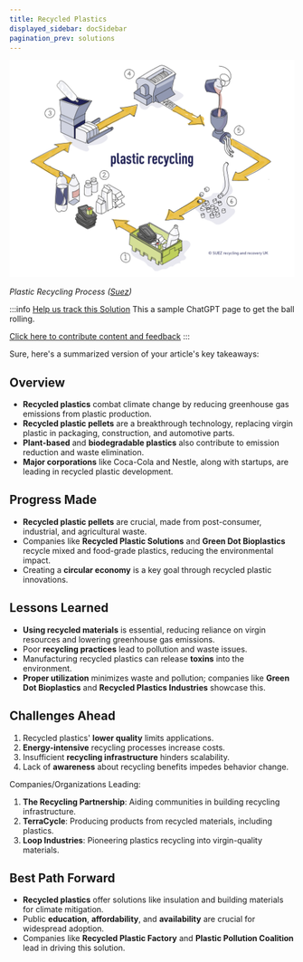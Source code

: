 ```yaml
---
title: Recycled Plastics
displayed_sidebar: docSidebar
pagination_prev: solutions
---
```

![The process of plastic recycling: collection, sorting, baling, shredding and cleaning, melting and extrusion, pelletizing.](/../static/img/recycled-plastics.png)

*Plastic Recycling Process ([Suez](https://www.suez.co.uk/en-gb/our-offering/communities-and-individuals/education-tools-and-resources/what-happens-to-waste/recycling/plastic))*

:::info [Help us track this Solution](contribute)
This a sample ChatGPT page to get the ball rolling.

[Click here to contribute content and feedback](contribute)
:::

Sure, here's a summarized version of your article's key takeaways:

## Overview

- **Recycled plastics** combat climate change by reducing greenhouse gas emissions from plastic production.
- **Recycled plastic pellets** are a breakthrough technology, replacing virgin plastic in packaging, construction, and automotive parts.
- **Plant-based** and **biodegradable plastics** also contribute to emission reduction and waste elimination.
- **Major corporations** like Coca-Cola and Nestle, along with startups, are leading in recycled plastic development.

## Progress Made

- **Recycled plastic pellets** are crucial, made from post-consumer, industrial, and agricultural waste.
- Companies like **Recycled Plastic Solutions** and **Green Dot Bioplastics** recycle mixed and food-grade plastics, reducing the environmental impact.
- Creating a **circular economy** is a key goal through recycled plastic innovations.

## Lessons Learned

- **Using recycled materials** is essential, reducing reliance on virgin resources and lowering greenhouse gas emissions.
- Poor **recycling practices** lead to pollution and waste issues.
- Manufacturing recycled plastics can release **toxins** into the environment.
- **Proper utilization** minimizes waste and pollution; companies like **Green Dot Bioplastics** and **Recycled Plastics Industries** showcase this.

## Challenges Ahead

1. Recycled plastics' **lower quality** limits applications.
2. **Energy-intensive** recycling processes increase costs.
3. Insufficient **recycling infrastructure** hinders scalability.
4. Lack of **awareness** about recycling benefits impedes behavior change.

Companies/Organizations Leading:

1. **The Recycling Partnership**: Aiding communities in building recycling infrastructure.
2. **TerraCycle**: Producing products from recycled materials, including plastics.
3. **Loop Industries**: Pioneering plastics recycling into virgin-quality materials.

## Best Path Forward

- **Recycled plastics** offer solutions like insulation and building materials for climate mitigation.
- Public **education**, **affordability**, and **availability** are crucial for widespread adoption.
- Companies like **Recycled Plastic Factory** and **Plastic Pollution Coalition** lead in driving this solution.